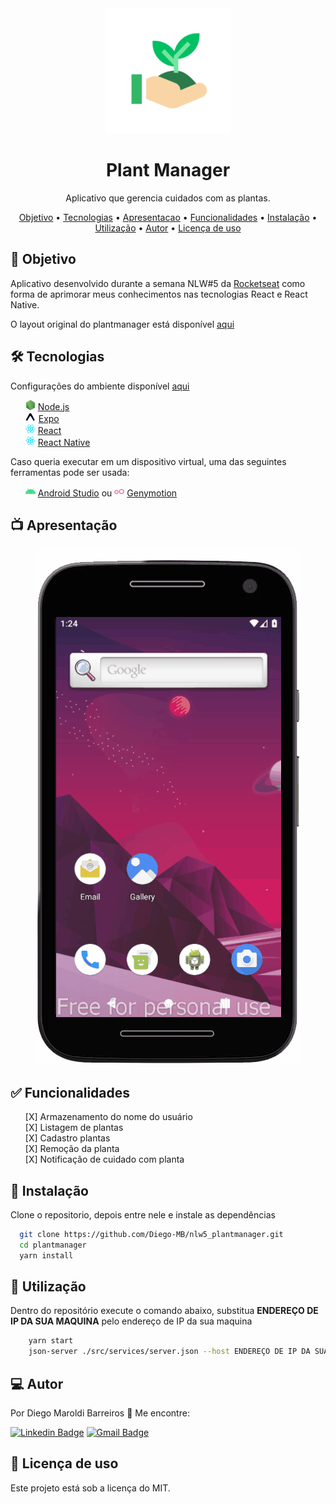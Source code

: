 
<div align="center"><img src="./doc-readme/icon.png" width="200" alt="Logo do Aplicativo">
</div>
<h1 align="center">Plant Manager</h1>
<p align="center">Aplicativo que gerencia cuidados com as plantas.</p>

<p align="center">
 <a href="#objetivo">Objetivo</a> •
 <a href="#tecnologias">Tecnologias</a> •
 <a href="#apresentacao">Apresentacao</a> •
 <a href="#funcionalidades">Funcionalidades</a> • 
 <a href="#instalacao">Instalação</a> •
 <a href="#utilizacao">Utilização</a> •
 <a href="#autor">Autor</a> •  
 <a href="#licenca">Licença de uso</a>
</p>

<h2 id="objetivo">🎯 Objetivo</h2>
<p>Aplicativo desenvolvido durante a semana NLW#5 da <a href="https://rocketseat.com.br/">Rocketseat</a> como forma de aprimorar meus conhecimentos nas tecnologias React e React Native.</p>
<p>O layout original do plantmanager está disponível <a href="https://www.figma.com/file/IhQRtrOZdu3TrvkPYREzOy/PlantManager/duplicate?node-id=0%3A1">aqui</a></p>

<h2 id="tecnologias">🛠 Tecnologias</h2>

<p>Configurações do ambiente disponível <a href="https://www.notion.so/Configura-es-do-ambiente-79e0e4c3e992462a9b11f2745b0f2785">aqui</a></p>

<ul style="list-style: none;">
  <li>
    <img src="./doc-readme/nodejs-16x16.png">
    <a href="https://nodejs.org/en/">Node.js</a>
  </li>
  <li>
    <img src="./doc-readme/expo-16x16.png">
    <a href="https://expo.io/">Expo</a>
  </li>
  <li>
    <img src="./doc-readme/react-16x16.png">
    <a href="https://reactjs.org/">React</a>
  </li>
  <li>
    <img src="./doc-readme/react-16x16.png">
    <a href="https://reactnative.dev/">React Native</a>
  </li>
</ul>

<p>Caso queria executar em um dispositivo virtual, uma das seguintes ferramentas pode ser usada:</p>
<ul style="list-style: none;">
  <li>
    <img src="./doc-readme/androidStudio-16x16.png">
    <a href="https://developer.android.com/studio">Android Studio</a>
    ou
    <img src="./doc-readme/genymotion-16x16.png">
    <a href="https://www.genymotion.com/">Genymotion</a>
  </li>
</ul>

<h2 id="apresentacao">📺 Apresentação</h2>

<div align="center"><img src="./doc-readme/mockup-app.gif"></div>

<h2 id="funcionalidades">✅ Funcionalidades</h2>

<ul style="list-style: none;">
  <li>[X] Armazenamento do nome do usuário</li>
  <li>[X] Listagem de plantas</li>
  <li>[X] Cadastro plantas</li>
  <li>[X] Remoção da planta</li>
  <li>[X] Notificação de cuidado com planta</li>
</ul>

<h2 id="instalacao">🏃 Instalação</h2>

Clone o repositorio, depois entre nele e instale as dependências 
```Bash 
  git clone https://github.com/Diego-MB/nlw5_plantmanager.git
  cd plantmanager
  yarn install 
```

<h2 id="utilizacao">👷 Utilização</h2>

Dentro do repositório execute o comando abaixo, substitua **ENDEREÇO DE IP DA SUA MAQUINA** pelo endereço de IP da sua maquina
```Bash 
    yarn start
    json-server ./src/services/server.json --host ENDEREÇO DE IP DA SUA MAQUINA --port 3333
```
<h2 id="autor">💻 Autor</h2>
<p>Por Diego Maroldi Barreiros 🏡 Me encontre:</p>

[![Linkedin Badge](https://img.shields.io/badge/-diegomb-blue?style=flat-square&logo=Linkedin&logoColor=white&link=#)](https://www.linkedin.com/in/diego-m-6a1b90a6/)
[![Gmail Badge](https://img.shields.io/badge/-diegomaroldi@gmail.com-c14438?style=flat-square&logo=Gmail&logoColor=white&link=mailto:diegomaroldi@gmail.com)](mailto:diegomaroldi@gmail.com)

<h2 id="licenca">📝 Licença de uso</h2>
<p>Este projeto está sob a licença do MIT.</p>